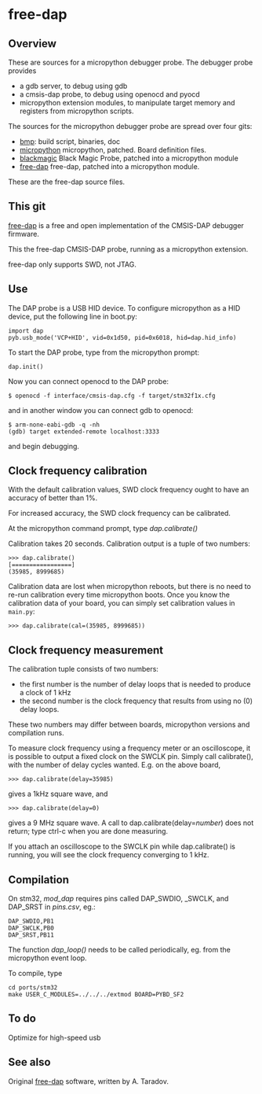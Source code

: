 # free-dap

## Overview

These are sources for a micropython debugger probe. The debugger probe provides

- a gdb server, to debug using gdb 
- a cmsis-dap probe, to debug using openocd and pyocd
- micropython extension modules, to manipulate target memory and registers from micropython scripts.

The sources for the micropython debugger probe are spread over four gits:

- [bmp](http://www.github.com/koendv/bmp): build script, binaries, doc
- [micropython](http://www.github.com/koendv/micropython) micropython, patched. Board definition files.
- [blackmagic](http://www.github.com/koendv/blackmagic) Black Magic Probe, patched into a micropython module
- [free-dap](http://www.github.com/koendv/free-dap) free-dap, patched into a micropython module.

These are the free-dap source files.

## This git

[free-dap](https://github.com/ataradov/free-dap) is a free and open implementation of the CMSIS-DAP debugger firmware.

This the free-dap CMSIS-DAP probe, running as a micropython extension.

free-dap only supports SWD, not JTAG.

## Use

The DAP probe is a USB HID device. To configure micropython as a HID device,  put the following line in boot.py:

```
import dap
pyb.usb_mode('VCP+HID', vid=0x1d50, pid=0x6018, hid=dap.hid_info)
```
To start the DAP probe, type from the micropython prompt:
```
dap.init()
```
Now you can connect openocd to the DAP probe:
```
$ openocd -f interface/cmsis-dap.cfg -f target/stm32f1x.cfg
```
and in another window you can connect gdb to openocd:

```
$ arm-none-eabi-gdb -q -nh
(gdb) target extended-remote localhost:3333
```
and begin debugging.

## Clock frequency calibration
With the default calibration values, SWD clock frequency ought to have an accuracy of better than 1%. 

For increased accuracy, the SWD clock frequency can be calibrated.

At the micropython command prompt, type *dap.calibrate()*

 Calibration takes 20 seconds. Calibration output is a tuple of two numbers:
 
```
>>> dap.calibrate()
[=================]
(35985, 8999685)
```
Calibration data are lost when micropython reboots, but there is no need to re-run calibration every time micropython boots. 
Once you know the calibration data of your board, you can simply set calibration values in ``main.py``:

```
>>> dap.calibrate(cal=(35985, 8999685))
```

## Clock frequency measurement 

The calibration tuple consists of two numbers: 

- the first number is the number of delay loops that is needed to produce a clock of 1 kHz
- the second number is the clock frequency that results from using no (0) delay loops.

These two numbers may differ between boards,  micropython versions and compilation runs.

To measure clock frequency using a frequency meter or an oscilloscope, it is possible to output a fixed clock on the SWCLK pin. Simply call calibrate(), with the number of delay cycles wanted. E.g. on the above board, 

```
>>> dap.calibrate(delay=35985)
```
gives a 1kHz square wave, and 
```
>>> dap.calibrate(delay=0)
```
gives a 9 MHz square wave. A call to dap.calibrate(delay=*number*) does not return; type ctrl-c when you are done measuring.

If you attach an oscilloscope to the SWCLK pin  while dap.calibrate() is running, you will see the clock frequency converging to 1 kHz.

## Compilation

On stm32, *mod_dap* requires pins called DAP_SWDIO, _SWCLK, and DAP_SRST in *pins.csv*, eg.:

```
DAP_SWDIO,PB1
DAP_SWCLK,PB0
DAP_SRST,PB11
```

The function *dap_loop()* needs to be called periodically, eg. from the micropython event loop.

To compile, type

```
cd ports/stm32
make USER_C_MODULES=../../../extmod BOARD=PYBD_SF2
```
## To do 
Optimize for high-speed usb

## See also

Original [free-dap](https://github.com/ataradov/free-dap) software, written by A. Taradov.


